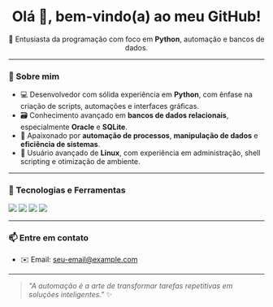 <h1 align="center">Olá 👋, bem-vindo(a) ao meu GitHub!</h1>

<p align="center">
  🚀 Entusiasta da programação com foco em <strong>Python</strong>, automação e bancos de dados.  
</p>

---

### 🧠 Sobre mim

- 💻 Desenvolvedor com sólida experiência em **Python**, com ênfase na criação de scripts, automações e interfaces gráficas.
- 🗃️ Conhecimento avançado em **bancos de dados relacionais**, especialmente **Oracle** e **SQLite**.
- 🧰 Apaixonado por **automação de processos**, **manipulação de dados** e **eficiência de sistemas**.
- 🐧 Usuário avançado de **Linux**, com experiência em administração, shell scripting e otimização de ambiente.

---

### 🚀 Tecnologias e Ferramentas

<p>
  <img src="https://img.shields.io/badge/Python-3776AB?style=for-the-badge&logo=python&logoColor=white"/>
  <img src="https://img.shields.io/badge/SQLite-003B57?style=for-the-badge&logo=sqlite&logoColor=white"/>
  <img src="https://img.shields.io/badge/Oracle-F80000?style=for-the-badge&logo=oracle&logoColor=white"/>
  <img src="https://img.shields.io/badge/Linux-FCC624?style=for-the-badge&logo=linux&logoColor=black"/>
</p>

---

### 📫 Entre em contato

- ✉️ Email: [seu-email@example.com](mailto:nerdgg094@gmail.com)

---

> _"A automação é a arte de transformar tarefas repetitivas em soluções inteligentes."_ ✨
